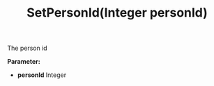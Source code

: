 ﻿---
uid: crmscript_ref_NSContactActivity_SetPersonId
title: SetPersonId(Integer personId)
intellisense: NSContactActivity.SetPersonId
keywords: NSContactActivity, GetPersonId
so.topic: reference
---

The person id

**Parameter:** 
 - **personId** Integer

